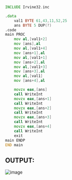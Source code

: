 ```asm
INCLUDE Irvine32.inc

.data
	val1 BYTE 61,43,11,52,25
	ans BYTE 5 DUP(?)
.code
main PROC
	mov al,[val1+2]
	mov [ans],al
	mov al,[val1+4]
	mov [ans+1],al
	mov al,[val1+1]
	mov [ans+2],al
	mov al,[val1+3]
	mov [ans+3],al
	mov al,[val1]
	mov [ans+4],al

	movzx eax,[ans]
	call WriteInt
	movzx eax,[ans+1]
	call WriteInt
	movzx eax,[ans+2]
	call WriteInt
	movzx eax,[ans+3]
	call WriteInt
	movzx eax,[ans+4]
	call WriteInt
	exit
main ENDP
END main
```

## OUTPUT:
![image](https://github.com/user-attachments/assets/bd223d2b-fdf2-4ceb-85a7-783f5b3b6a46)
